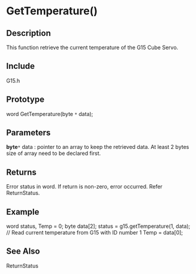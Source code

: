 # GetTemperature() #

## Description ##
This function retrieve the current temperature of the G15 Cube Servo.


## Include ##
G15.h

## Prototype ##
word GetTemperature(byte `*` data);

## Parameters ##
**byte**`*` data : pointer to an array to keep the retrieved data. At least 2 bytes size of array need to be declared first.

## Returns ##
Error status in word. If return is non-zero, error occurred. Refer ReturnStatus.

## Example ##
word status, Temp = 0;
byte data[2];
status = g15.getTemperature(1, data); // Read current temperature from G15 with ID number 1
Temp = data[0];



## See Also ##


ReturnStatus
